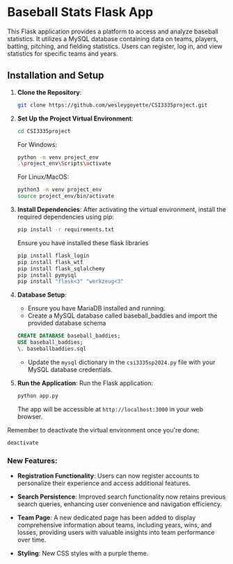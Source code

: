 # Baseball Stats Flask App

This Flask application provides a platform to access and analyze baseball statistics. It utilizes a MySQL database containing data on teams, players, batting, pitching, and fielding statistics. Users can register, log in, and view statistics for specific teams and years.

## Installation and Setup

1. **Clone the Repository**: 
   ```bash
   git clone https://github.com/wesleygoyette/CSI3335project.git
   ```

2. **Set Up the Project Virtual Environment**:
   ```bash
   cd CSI3335project
   ```

   For Windows:
   ```bash
   python -m venv project_env
   .\project_env\Scripts\activate
   ```

   For Linux/MacOS:
   ```bash
   python3 -m venv project_env
   source project_env/bin/activate
   ```

3. **Install Dependencies**:
   After activating the virtual environment, install the required dependencies using pip:
   ```bash
   pip install -r requirements.txt
   ```

   Ensure you have installed these flask libraries
   ```bash
   pip install flask_login
   pip install flask_wtf
   pip install flask_sqlalchemy
   pip install pymysql
   pip install "flask<3" "werkzeug<3"
   ```

5. **Database Setup**:
   - Ensure you have MariaDB installed and running.
   - Create a MySQL database called baseball_baddies and import the provided database schema
   ```SQL
   CREATE DATABASE baseball_baddies;
   USE baseball_baddies;
   \. baseballbaddies.sql
   ```
   - Update the `mysql` dictionary in the `csi3335sp2024.py` file with your MySQL database credentials.

6. **Run the Application**:
   Run the Flask application:
   ```bash
   python app.py
   ```
   The app will be accessible at `http://localhost:3000` in your web browser.

Remember to deactivate the virtual environment once you're done:
```bash
deactivate
```

### New Features:

- **Registration Functionality**: Users can now register accounts to personalize their experience and access additional features.
  
- **Search Persistence**: Improved search functionality now retains previous search queries, enhancing user convenience and navigation efficiency.
  
- **Team Page**: A new dedicated page has been added to display comprehensive information about teams, including years, wins, and losses, providing users with valuable insights into team performance over time.

- **Styling**: New CSS styles with a purple theme.

